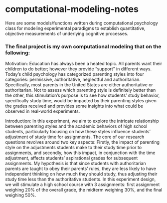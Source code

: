 # computational-modeling-notes

Here are some models/functions written during computational psychology class for modeling experimental paradigms to establish quantitative, objective measurements of underlying cognitive processes. 

### The final project is my own computational modeling that on the following:

Motivation:
Education has always been a heated topic. All parents want their children to do better; however they provide “support” in different ways. Today’s child psychology has categorized parenting styles into four categories: permissive, authoritative, neglectful and authoritarian. Specifically, most parents in the United States are either authoritative or authoritarian. Not to assess which parenting style is definitely better than the other, this stimulation’s purpose is to see how students’ study behavior, specifically study time, would be impacted by their parenting styles given the grades received and provides some insights into what could be observed in real-world experiments.

Introduction:
In this experiment, we aim to explore the intricate relationship between parenting styles and the academic behaviors of high school students, particularly focusing on how these styles influence students’ adjustment of study time for assignments. The core of our research questions revolves around two key aspects: Firstly, the impact of parenting style on the adjustments students make to their study time prior to assignments, and secondly, how this impact, in conjunction with the time adjustment, affects students’ aspirational grades for subsequent assignments. My hypothesis is that since students with authoritarian parents are taught to obey their parents’ rules, they are less likely to have independent thinking on how much they should study, thus adjusting their study time less than the authoritative students. In this experiment design, we will stimulate a high school course with 3 assignments: first assignment weighing 20% of the overall grade, the midterm weighing 30%, and the final weighing 50%.

